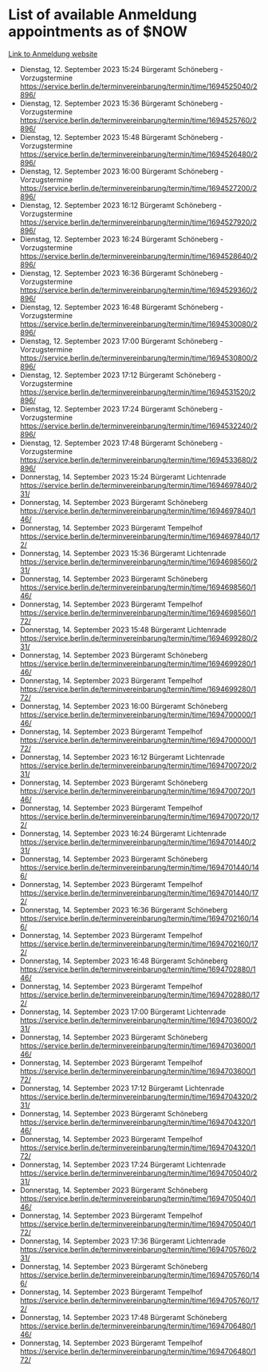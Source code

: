# List of available Anmeldung appointments as of $NOW
[Link to Anmeldung website](https://service.berlin.de/terminvereinbarung/termin/tag.php?termin=1&anliegen[]=120686&dienstleisterlist=122210,122217,327316,122219,327312,122227,327314,122231,327346,122243,327348,122254,122252,329742,122260,329745,122262,329748,122271,327278,122273,327274,122277,327276,330436,122280,327294,122282,327290,122284,327292,122291,327270,122285,327266,122286,327264,122296,327268,150230,329760,122297,327286,122294,327284,122312,329763,122314,329775,122304,327330,122311,327334,122309,327332,317869,122281,327352,122279,329772,122283,122276,327324,122274,327326,122267,329766,122246,327318,122251,327320,122257,327322,122208,327298,122226,327300&herkunft=http%3A%2F%2Fservice.berlin.de%2Fdienstleistung%2F120686%2F)
- Dienstag, 12. September 2023 15:24 Bürgeramt Schöneberg - Vorzugstermine https://service.berlin.de/terminvereinbarung/termin/time/1694525040/2896/
- Dienstag, 12. September 2023 15:36 Bürgeramt Schöneberg - Vorzugstermine https://service.berlin.de/terminvereinbarung/termin/time/1694525760/2896/
- Dienstag, 12. September 2023 15:48 Bürgeramt Schöneberg - Vorzugstermine https://service.berlin.de/terminvereinbarung/termin/time/1694526480/2896/
- Dienstag, 12. September 2023 16:00 Bürgeramt Schöneberg - Vorzugstermine https://service.berlin.de/terminvereinbarung/termin/time/1694527200/2896/
- Dienstag, 12. September 2023 16:12 Bürgeramt Schöneberg - Vorzugstermine https://service.berlin.de/terminvereinbarung/termin/time/1694527920/2896/
- Dienstag, 12. September 2023 16:24 Bürgeramt Schöneberg - Vorzugstermine https://service.berlin.de/terminvereinbarung/termin/time/1694528640/2896/
- Dienstag, 12. September 2023 16:36 Bürgeramt Schöneberg - Vorzugstermine https://service.berlin.de/terminvereinbarung/termin/time/1694529360/2896/
- Dienstag, 12. September 2023 16:48 Bürgeramt Schöneberg - Vorzugstermine https://service.berlin.de/terminvereinbarung/termin/time/1694530080/2896/
- Dienstag, 12. September 2023 17:00 Bürgeramt Schöneberg - Vorzugstermine https://service.berlin.de/terminvereinbarung/termin/time/1694530800/2896/
- Dienstag, 12. September 2023 17:12 Bürgeramt Schöneberg - Vorzugstermine https://service.berlin.de/terminvereinbarung/termin/time/1694531520/2896/
- Dienstag, 12. September 2023 17:24 Bürgeramt Schöneberg - Vorzugstermine https://service.berlin.de/terminvereinbarung/termin/time/1694532240/2896/
- Dienstag, 12. September 2023 17:48 Bürgeramt Schöneberg - Vorzugstermine https://service.berlin.de/terminvereinbarung/termin/time/1694533680/2896/
- Donnerstag, 14. September 2023 15:24 Bürgeramt Lichtenrade https://service.berlin.de/terminvereinbarung/termin/time/1694697840/231/
- Donnerstag, 14. September 2023  Bürgeramt Schöneberg https://service.berlin.de/terminvereinbarung/termin/time/1694697840/146/
- Donnerstag, 14. September 2023  Bürgeramt Tempelhof https://service.berlin.de/terminvereinbarung/termin/time/1694697840/172/
- Donnerstag, 14. September 2023 15:36 Bürgeramt Lichtenrade https://service.berlin.de/terminvereinbarung/termin/time/1694698560/231/
- Donnerstag, 14. September 2023  Bürgeramt Schöneberg https://service.berlin.de/terminvereinbarung/termin/time/1694698560/146/
- Donnerstag, 14. September 2023  Bürgeramt Tempelhof https://service.berlin.de/terminvereinbarung/termin/time/1694698560/172/
- Donnerstag, 14. September 2023 15:48 Bürgeramt Lichtenrade https://service.berlin.de/terminvereinbarung/termin/time/1694699280/231/
- Donnerstag, 14. September 2023  Bürgeramt Schöneberg https://service.berlin.de/terminvereinbarung/termin/time/1694699280/146/
- Donnerstag, 14. September 2023  Bürgeramt Tempelhof https://service.berlin.de/terminvereinbarung/termin/time/1694699280/172/
- Donnerstag, 14. September 2023 16:00 Bürgeramt Schöneberg https://service.berlin.de/terminvereinbarung/termin/time/1694700000/146/
- Donnerstag, 14. September 2023  Bürgeramt Tempelhof https://service.berlin.de/terminvereinbarung/termin/time/1694700000/172/
- Donnerstag, 14. September 2023 16:12 Bürgeramt Lichtenrade https://service.berlin.de/terminvereinbarung/termin/time/1694700720/231/
- Donnerstag, 14. September 2023  Bürgeramt Schöneberg https://service.berlin.de/terminvereinbarung/termin/time/1694700720/146/
- Donnerstag, 14. September 2023  Bürgeramt Tempelhof https://service.berlin.de/terminvereinbarung/termin/time/1694700720/172/
- Donnerstag, 14. September 2023 16:24 Bürgeramt Lichtenrade https://service.berlin.de/terminvereinbarung/termin/time/1694701440/231/
- Donnerstag, 14. September 2023  Bürgeramt Schöneberg https://service.berlin.de/terminvereinbarung/termin/time/1694701440/146/
- Donnerstag, 14. September 2023  Bürgeramt Tempelhof https://service.berlin.de/terminvereinbarung/termin/time/1694701440/172/
- Donnerstag, 14. September 2023 16:36 Bürgeramt Schöneberg https://service.berlin.de/terminvereinbarung/termin/time/1694702160/146/
- Donnerstag, 14. September 2023  Bürgeramt Tempelhof https://service.berlin.de/terminvereinbarung/termin/time/1694702160/172/
- Donnerstag, 14. September 2023 16:48 Bürgeramt Schöneberg https://service.berlin.de/terminvereinbarung/termin/time/1694702880/146/
- Donnerstag, 14. September 2023  Bürgeramt Tempelhof https://service.berlin.de/terminvereinbarung/termin/time/1694702880/172/
- Donnerstag, 14. September 2023 17:00 Bürgeramt Lichtenrade https://service.berlin.de/terminvereinbarung/termin/time/1694703600/231/
- Donnerstag, 14. September 2023  Bürgeramt Schöneberg https://service.berlin.de/terminvereinbarung/termin/time/1694703600/146/
- Donnerstag, 14. September 2023  Bürgeramt Tempelhof https://service.berlin.de/terminvereinbarung/termin/time/1694703600/172/
- Donnerstag, 14. September 2023 17:12 Bürgeramt Lichtenrade https://service.berlin.de/terminvereinbarung/termin/time/1694704320/231/
- Donnerstag, 14. September 2023  Bürgeramt Schöneberg https://service.berlin.de/terminvereinbarung/termin/time/1694704320/146/
- Donnerstag, 14. September 2023  Bürgeramt Tempelhof https://service.berlin.de/terminvereinbarung/termin/time/1694704320/172/
- Donnerstag, 14. September 2023 17:24 Bürgeramt Lichtenrade https://service.berlin.de/terminvereinbarung/termin/time/1694705040/231/
- Donnerstag, 14. September 2023  Bürgeramt Schöneberg https://service.berlin.de/terminvereinbarung/termin/time/1694705040/146/
- Donnerstag, 14. September 2023  Bürgeramt Tempelhof https://service.berlin.de/terminvereinbarung/termin/time/1694705040/172/
- Donnerstag, 14. September 2023 17:36 Bürgeramt Lichtenrade https://service.berlin.de/terminvereinbarung/termin/time/1694705760/231/
- Donnerstag, 14. September 2023  Bürgeramt Schöneberg https://service.berlin.de/terminvereinbarung/termin/time/1694705760/146/
- Donnerstag, 14. September 2023  Bürgeramt Tempelhof https://service.berlin.de/terminvereinbarung/termin/time/1694705760/172/
- Donnerstag, 14. September 2023 17:48 Bürgeramt Schöneberg https://service.berlin.de/terminvereinbarung/termin/time/1694706480/146/
- Donnerstag, 14. September 2023  Bürgeramt Tempelhof https://service.berlin.de/terminvereinbarung/termin/time/1694706480/172/
